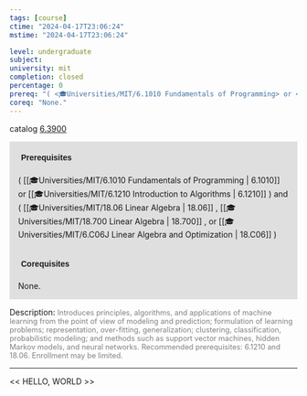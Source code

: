 ```yaml
---
tags: [course]
ctime: "2024-04-17T23:06:24"
mstime: "2024-04-17T23:06:24"

level: undergraduate
subject: 
university: mit
completion: closed
percentage: 0
prereq: "( <🎓Universities/MIT/6.1010 Fundamentals of Programming> or <🎓Universities/MIT/6.1210 Introduction to Algorithms> ) and ( <🎓Universities/MIT/18.06 Linear Algebra> , <🎓Universities/MIT/18.700 Linear Algebra> , or <🎓Universities/MIT/6.C06J Linear Algebra and Optimization> )"
coreq: "None."
---
```


catalog [6.3900](http://student.mit.edu/catalog/m6c.html#6.3900)

<span style="display: block; padding: 15px; background-color: rgb(100, 100, 100, 0.2);"><font id="m_prereq3404_0" style="display: block; font-family: Arial, sans-serif; font-weight: bold; padding: 5px">Prerequisites</font><br><span id="prereq3404_0">( [[🎓Universities/MIT/6.1010 Fundamentals of Programming | 6.1010]] or [[🎓Universities/MIT/6.1210 Introduction to Algorithms | 6.1210]] ) and ( [[🎓Universities/MIT/18.06 Linear Algebra | 18.06]] , [[🎓Universities/MIT/18.700 Linear Algebra | 18.700]] , or [[🎓Universities/MIT/6.C06J Linear Algebra and Optimization | 18.C06]] )</span></span>
<span style="display: block; padding: 15px; background-color: rgb(100, 100, 100, 0.2);"><font id="m_coreq3404_0" style="display: block; font-family: Arial, sans-serif; font-weight: bold; padding: 5px">Corequisites</font><br><span id="coreq3404_0">None.</span></span>

<font style="">Description:</font>
<font style="color: grey; font-size: 0.8rem;">Introduces principles, algorithms, and applications of machine learning from the point of view of modeling and prediction; formulation of learning problems; representation, over-fitting, generalization; clustering, classification, probabilistic modeling; and methods such as support vector machines, hidden Markov models, and neural networks. Recommended prerequisites: 6.1210 and 18.06. Enrollment may be limited.</font>



---

<< HELLO, WORLD >>
